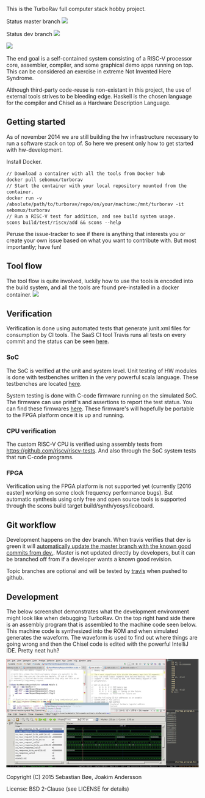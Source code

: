 This is the TurboRav full computer stack hobby project.

Status master branch ![](https://travis-ci.org/SebastianBoe/turborav.svg?branch=master "")

Status dev branch ![](https://travis-ci.org/SebastianBoe/turborav.svg?branch=dev "")

![](https://docs.google.com/drawings/d/1yiRfiubTfP55u9E995-KuAjrXQi68SzCdmgo3fDCfAA/pub?w=1934&h=1368 "")

The end goal is a self-contained system consisting of a RISC-V
processor core, assembler, compiler, and some graphical demo apps
running on top. This can be considered an exercise in extreme Not
Invented Here Syndrome.

Although third-party code-reuse is non-existant in this project, the
use of external tools strives to be bleeding edge. Haskell is the
chosen language for the compiler and Chisel as a Hardware Description
Language.

## Getting started

As of november 2014 we are still building the hw infrastructure
necessary to run a software stack on top of. So here we present only
how to get started with hw-development.

Install Docker.
```
// Download a container with all the tools from Docker hub
docker pull sebomux/turborav
// Start the container with your local repository mounted from the container.
docker run -v /absolute/path/to/turborav/repo/on/your/machine:/mnt/turborav -it sebomux/turborav
// Run a RISC-V test for addition, and see build system usage.
scons build/test/riscv/add && scons --help
```

Peruse the issue-tracker to see if there is anything that interests
you or create your own issue based on what you want to contribute
with. But most importantly; have fun!

## Tool flow
The tool flow is quite involved, luckily how to use the tools is encoded into the build system, and all the tools are found pre-installed in a docker container.
![](https://docs.google.com/drawings/d/1R1S3EaMNbQhiivbtGhVuwwE5PzFvSRuUj1LCNBwp3wo/pub?w=1884&h=1553)

## Verification

Verification is done using automated tests that generate junit.xml
files for consumption by CI tools. The SaaS CI tool Travis runs all
tests on every commit and the status can be seen
[here](https://travis-ci.org/SebastianBoe/turborav).

### SoC

The SoC is verified at the unit and system level. Unit testing of HW
modules is done with testbenches written in the very powerful scala
language. These testbenches are located [here](hw/src/test/scala/tb/).

System testing is done with C-code firmware running on the simulated
SoC. The firmware can use printf's and assertions to report the test
status. You can find these firmwares [here](hw/src/test/c/modules/).
These firmware's will hopefully be portable to the FPGA platform once 
it is up and running.

### CPU verification

The custom RISC-V CPU is verified using assembly tests from
https://github.com/riscv/riscv-tests. And also through the SoC system
tests that run C-code programs.

### FPGA

Verification using the FPGA platform is not supported yet (currently
[2016 easter] working on some clock frequency performance bugs). But
automatic synthesis using only free and open source tools is supported
through the scons build target build/synth/yosys/icoboard.

## Git workflow

Development happens on the dev branch. When travis verifies that dev
is green it will [automatically update the master branch with the
known good commits from dev.](.travis.yml). Master is not updated
directly by developers, but it can be branched off from if a developer
wants a known good revision.

Topic branches are optional and will be tested by
[travis](https://travis-ci.org/SebastianBoe/turborav/builds) when
pushed to github.

## Development

The below screenshot demonstrates what the development environment might look
like when debugging TurboRav. On the top right hand side there is an assembly
program that is assembled to the machine code seen below. This machine code is
synthesized into the ROM and when simulated generates the waveform. The waveform
is used to find out where things are going wrong and then the Chisel code is
edited with the powerful IntelliJ IDE. Pretty neat huh?

![](/hw/doc/development_environment.jpg?raw=true)

Copyright (C) 2015 Sebastian Bøe, Joakim Andersson

License: BSD 2-Clause (see LICENSE for details)
